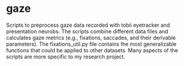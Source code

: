 # gaze
Scripts to preprocess gaze data recorded with tobii eyetracker and presentation neurobs. The scripts combine different data files and calculates gaze metrics (e.g., fixations, saccades, and their derivable parameters). The fixations_util.py file contains the most generalizable functions that could be applied to other datasets. Many aspects of the scripts are more specific to my research project.
